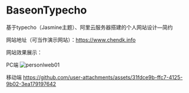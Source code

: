 # BaseonTypecho
基于typecho（Jasmine主题）、阿里云服务器搭建的个人网站设计—简约

网站地址（可当作演示网站）：https://www.chendk.info

网站效果展示：

PC端
![personlweb01](https://github.com/user-attachments/assets/60ae7992-5541-4f8c-8612-cd5a8daa634d)

移动端
https://github.com/user-attachments/assets/31fdce9b-ffc7-4125-9b02-3ea179197642

